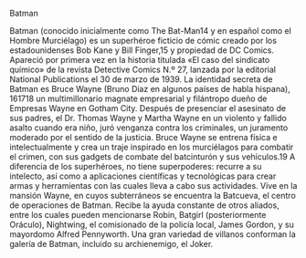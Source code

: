 Batman

Batman (conocido inicialmente como The Bat-Man14​ y en español como el Hombre Murciélago) es un superhéroe ficticio de cómic creado por los estadounidenses Bob Kane y 
Bill Finger,15​ y propiedad de DC Comics. Apareció por primera vez en la historia titulada «El caso del sindicato químico» de la revista Detective Comics N.º 27, 
lanzada por la editorial National Publications el 30 de marzo de 1939. La identidad secreta de Batman es Bruce Wayne (Bruno Díaz en algunos países de habla hispana),
16​17​18​ un multimillonario magnate empresarial y filántropo dueño de Empresas Wayne en Gotham City. Después de presenciar el asesinato de sus padres, el Dr. Thomas 
Wayne y Martha Wayne en un violento y fallido asalto cuando era niño, juró venganza contra los criminales, un juramento moderado por el sentido de la justicia. Bruce 
Wayne se entrena física e intelectualmente y crea un traje inspirado en los murciélagos para combatir el crimen, con sus gadgets de combate del batcinturón y sus 
vehículos.19​ A diferencia de los superhéroes, no tiene superpoderes: recurre a su intelecto, así como a aplicaciones científicas y tecnológicas para crear armas y 
herramientas con las cuales lleva a cabo sus actividades. Vive en la mansión Wayne, en cuyos subterráneos se encuentra la Batcueva, el centro de operaciones de 
Batman. Recibe la ayuda constante de otros aliados, entre los cuales pueden mencionarse Robin, Batgirl (posteriormente Oráculo), Nightwing, el comisionado de la 
policía local, James Gordon, y su mayordomo Alfred Pennyworth. Una gran variedad de villanos conforman la galería de Batman, incluido su archienemigo, el Joker.
